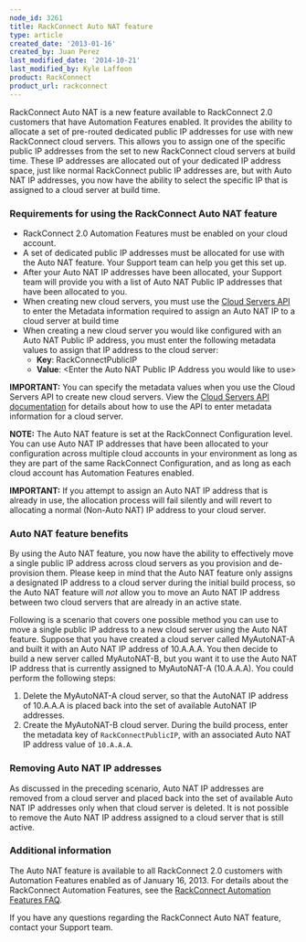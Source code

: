 ```yaml
---
node_id: 3261
title: RackConnect Auto NAT feature
type: article
created_date: '2013-01-16'
created_by: Juan Perez
last_modified_date: '2014-10-21'
last_modified_by: Kyle Laffoon
product: RackConnect
product_url: rackconnect
---
```


RackConnect Auto NAT is a new feature available to RackConnect 2.0 customers that have Automation Features enabled.  It provides the ability to allocate a set of pre-routed dedicated public IP addresses for use with new RackConnect
cloud servers. This allows you to assign one of the specific public IP
addresses from the set to new RackConnect cloud servers at build time.
These IP addresses are allocated out of your dedicated IP address space,
just like normal RackConnect public IP addresses are, but with Auto NAT
IP addresses, you now have the ability to select the specific IP that is
assigned to a cloud server at build time.

### Requirements for using the RackConnect Auto NAT feature

- RackConnect 2.0 Automation Features must be enabled on your
    cloud account.
- A set of dedicated public IP addresses must be allocated for use
    with the Auto NAT feature. Your Support team can help you get this
    set up.
- After your Auto NAT IP addresses have been allocated, your Support
    team will provide you with a list of Auto NAT Public IP addresses
    that have been allocated to you.
- When creating new cloud servers, you must use the [Cloud Servers
    API](https://developer.rackspace.com/docs/cloud-servers/v2/developer-guide/)
    to enter the Metadata information required to assign an Auto NAT IP
    to a cloud server at build time
- When creating a new cloud server you would like configured with an
    Auto NAT Public IP address, you must enter the following metadata
    values to assign that IP address to the cloud server:
    -   **Key**: RackConnectPublicIP
    -   **Value**: &lt;Enter the Auto NAT Public IP Address you would
        like to use&gt;

**IMPORTANT:** You can specify the metadata values when you use the
Cloud Servers API to create new cloud servers. View the [Cloud
Servers API documentation](https://developer.rackspace.com/docs/cloud-servers/v2/developer-guide/#set-server-metadata) for details about how to use the API to
enter metadata information for a cloud server.

**NOTE:** The Auto NAT feature is set at the RackConnect Configuration
level. You can use Auto NAT IP addresses that have been allocated
to your configuration across multiple cloud accounts in your environment
as long as they are part of the same RackConnect Configuration, and as
long as each cloud account has Automation Features enabled.

**IMPORTANT:** If you attempt to assign an Auto NAT IP address that is
already in use, the allocation process will fail silently and will
revert to allocating a normal (Non-Auto NAT) IP address to your cloud
server.

### Auto NAT feature benefits

By using the Auto NAT feature, you now have the ability to
effectively move a single public IP address across cloud servers as you
provision and de-provision them.  Please keep in mind that the Auto NAT
feature only assigns a designated IP address to a cloud server during
the initial build process, so the Auto NAT feature will *not* allow
you to move an Auto NAT IP address between two cloud servers that are
already in an active state.

Following is a scenario that covers one possible method you can use to move a single public IP address to a new cloud server using the Auto NAT feature. Suppose that you have created a cloud server called MyAutoNAT-A and built it with an Auto NAT IP address of 10.A.A.A. You then decide to build a
new server called MyAutoNAT-B, but you want it to use the Auto NAT IP address that is currently assigned to MyAutoNAT-A (10.A.A.A). You could perform the following steps:

1.  Delete the MyAutoNAT-A cloud server, so that the AutoNAT IP address of
    10.A.A.A is placed back into the set of available AutoNAT IP addresses.
2.  Create the MyAutoNAT-B cloud server. During the build process, enter the metadata key of `RackConnectPublicIP`, with an associated Auto NAT IP address
  value of `10.A.A.A`.

### Removing Auto NAT IP addresses

As discussed in the preceding scenario, Auto NAT IP addresses are
removed from a cloud server and placed back into the set of available
Auto NAT IP addresses only when that cloud server is deleted. It is not
possible to remove the Auto NAT IP address assigned to a cloud server
that is still active.

### Additional information

The Auto NAT feature is available to all RackConnect 2.0 customers with
Automation Features enabled as of January 16, 2013. For details
about the RackConnect Automation Features, see the
[RackConnect Automation Features FAQ](/how-to/rackconnect-v20-automation-features-faq).

If you have any questions regarding the RackConnect Auto NAT
feature, contact your Support team.
